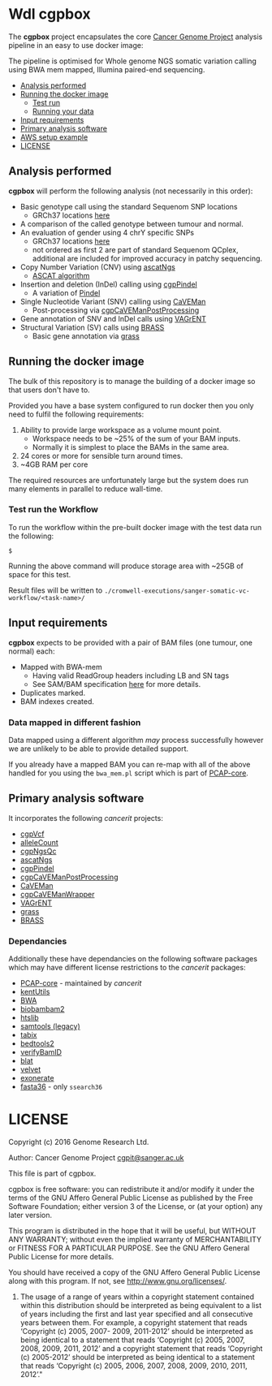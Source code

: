# Wdl cgpbox
The __cgpbox__ project encapsulates the core [Cancer Genome Project](http://www.sanger.ac.uk/science/groups/cancer-genome-project) analysis pipeline in an easy to use docker image:

The pipeline is optimised for Whole genome NGS somatic variation calling using BWA mem mapped, Illumina paired-end sequencing.

* [Analysis performed](#analysis-performed)
* [Running the docker image](#running-the-docker-image)
	* [Test run](#test-run)
	* [Running your data](#running-your-data)
* [Input requirements](#input-requirements)
* [Primary analysis software](#primary-analysis-software)
* [AWS setup example](#aws-setup-example)
* [LICENSE](#license)

## Analysis performed

__cgpbox__ will perform the following analysis (not necessarily in this order):

 * Basic genotype call using the standard Sequenom SNP locations
	 * GRCh37 locations [here](https://github.com/cancerit/cgpNgsQc/blob/develop/share/genotype/general.tsv)
 * A comparison of the called genotype between tumour and normal.
 * An evaluation of gender using 4 chrY specific SNPs
	 * GRCh37 locations [here](https://github.com/cancerit/cgpNgsQc/blob/develop/share/genotype/gender.tsv)
	 * not ordered as first 2 are part of standard Sequenom QCplex, additional are included for improved accuracy in patchy sequencing.
 * Copy Number Variation (CNV) using [ascatNgs](https://github.com/cancerit/ascatNgs)
	 * [ASCAT algorithm](https://www.crick.ac.uk/peter-van-loo/software/ASCAT)
 * Insertion and deletion (InDel) calling using [cgpPindel](https://github.com/cancerit/cgpPindel)
	 * A variation of [Pindel](http://gmt.genome.wustl.edu/packages/pindel/)
 * Single Nucleotide Variant (SNV) calling using [CaVEMan](https://github.com/cancerit/CaVEMan)
	 * Post-processing via [cgpCaVEManPostProcessing](https://github.com/cancerit/cgpCaVEManPostProcessing)
 * Gene annotation of SNV and InDel calls using [VAGrENT](https://github.com/cancerit/VAGrENT)
 * Structural Variation (SV) calls using [BRASS](https://github.com/cancerit/BRASS)
	 * Basic gene annotation via [grass](https://github.com/cancerit/grass)

## Running the docker image
The bulk of this repository is to manage the building of a docker image so that users don't have to.

Provided you have a base system configured to run docker then you only need to fulfil the following requirements:

 1. Ability to provide large workspace as a volume mount point.
	 * Workspace needs to be ~25% of the sum of your BAM inputs.
	 * Normally it is simplest to place the BAMs in the same area.
 1. 24 cores or more for sensible turn around times.
 1. ~4GB RAM per core

The required resources are unfortunately large but the system does run many elements in parallel to reduce wall-time.


### Test run the Workflow
To run the workflow within the pre-built docker image with the test data run the following:

````
$ 
````

 Running the above command will produce storage area with ~25GB of space for this test.

Result files will be written to `./cromwell-executions/sanger-somatic-vc-workflow/<task-name>/`

## Input requirements
__cgpbox__ expects to be provided with a pair of BAM files (one tumour, one normal) each:

* Mapped with BWA-mem
	* Having valid ReadGroup headers including LB and SN tags
	* See SAM/BAM specification [here](https://samtools.github.io/hts-specs/SAMv1.pdf) for more details.
* Duplicates marked.
* BAM indexes created.

### Data mapped in different fashion
Data mapped using a different algorithm _may_ process successfully however we are unlikely to be able to provide detailed support.

If you already have a mapped BAM you can re-map with all of the above handled for you using the `bwa_mem.pl` script which is part of [PCAP-core](https://github.com/ICGC-TCGA-PanCancer/PCAP-core).

## Primary analysis software

It incorporates the following _cancerit_ projects:

 * [cgpVcf](https://github.com/cancerit/cgpVcf)
 * [alleleCount](https://github.com/cancerit/alleleCount)
 * [cgpNgsQc](https://github.com/cancerit/cgpNgsQc)
 * [ascatNgs](https://github.com/cancerit/ascatNgs)
 * [cgpPindel](https://github.com/cancerit/cgpPindel)
 * [cgpCaVEManPostProcessing](https://github.com/cancerit/cgpCaVEManPostProcessing)
 * [CaVEMan](https://github.com/cancerit/CaVEMan)
 * [cgpCaVEManWrapper](https://github.com/cancerit/cgpCaVEManWrapper)
 * [VAGrENT](https://github.com/cancerit/VAGrENT)
 * [grass](https://github.com/cancerit/grass)
 * [BRASS](https://github.com/cancerit/BRASS)

### Dependancies

Additionally these have dependancies on the following software packages which may have different license restrictions to the _cancerit_ packages:

* [PCAP-core](https://github.com/ICGC-TCGA-PanCancer/PCAP-core) - maintained by _cancerit_
* [kentUtils](https://github.com/ENCODE-DCC/kentUtils)
* [BWA](https://github.com/lh3/bwa)
* [biobambam2](https://github.com/gt1/biobambam2)
* [htslib](https://github.com/samtools/htslib)
* [samtools (legacy)](https://github.com/samtools/samtools)
* [tabix](https://github.com/samtools/tabix)
* [bedtools2](https://github.com/arq5x/bedtools2)
* [verifyBamID](https://github.com/statgen/verifyBamID)
* [blat](https://genome.ucsc.edu/FAQ/FAQblat.html)
* [velvet](https://github.com/dzerbino/velvet)
* [exonerate](https://github.com/nathanweeks/exonerate)
* [fasta36](https://github.com/wrpearson/fasta36) - only `ssearch36`



LICENSE
=======
Copyright (c) 2016 Genome Research Ltd.

Author: Cancer Genome Project <cgpit@sanger.ac.uk>

This file is part of cgpbox.

cgpbox is free software: you can redistribute it and/or modify it under
the terms of the GNU Affero General Public License as published by the Free
Software Foundation; either version 3 of the License, or (at your option) any
later version.

This program is distributed in the hope that it will be useful, but WITHOUT
ANY WARRANTY; without even the implied warranty of MERCHANTABILITY or FITNESS
FOR A PARTICULAR PURPOSE. See the GNU Affero General Public License for more
details.

You should have received a copy of the GNU Affero General Public License
along with this program. If not, see <http://www.gnu.org/licenses/>.

1. The usage of a range of years within a copyright statement contained within
this distribution should be interpreted as being equivalent to a list of years
including the first and last year specified and all consecutive years between
them. For example, a copyright statement that reads ‘Copyright (c) 2005, 2007-
2009, 2011-2012’ should be interpreted as being identical to a statement that
reads ‘Copyright (c) 2005, 2007, 2008, 2009, 2011, 2012’ and a copyright
statement that reads ‘Copyright (c) 2005-2012’ should be interpreted as being
identical to a statement that reads ‘Copyright (c) 2005, 2006, 2007, 2008,
2009, 2010, 2011, 2012’."
